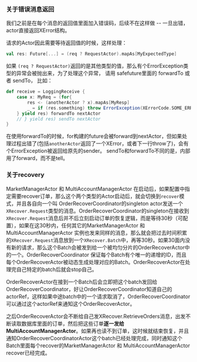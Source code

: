 


### 关于错误消息返回

我们之前是在每个消息的返回值里面加入错误码，后续不在这样做 -- 一旦出错，actor直接返回XError结构。

请求的Actor因此需要等待返回值的时候，这样处理：

```scala
val res: Future[...] = (req ? RequestActor).mapAs[MyExpectedType]

```


如果 `(req ? RequestActor)`返回的是其他类型的值，那么有个ErrorException类型的异常会被抛出来，为了处理这个异常，
请用 safefuture里面的 forwardTo 或者 sendTo， 比如：

```scala
def receive = LoggingReceive {
    case x: MyReq = (for{
        res <- (anotherActor ? x).mapAs[MyResp]
        _ = if (res.something) throw ErrorException(XErrorCode.SOME_ERROR, "msg")
    } yield res) forwardTo nextActor
    // } yield res) sendTo nextActor
}
```

在使用forwardTo的时候，for构建的future会被forward到nextActor，但如果处理过程出错了(包括`anotherActor`返回了一个XError，或者下一行throw了)，会有个ErrorException被返回给原先的sender。 sendTo和forwardTo不同的是，内部用了forward，而不是tell。



### 关于recovery

MarketManagerActor 和 MultiAccountManagerActor 在启动后，如果配置中指定需要recover订单，那么这个两个类型的Actor启动后，就会切换到`recover`模式，并且各自向一个叫 OrderRecoverCoordinator的singleton actor发送一个`XRecover.Request`类型的消息。OrderRecoverCoordinator的singleton在接收到`XRecover.Request`消息后并不后立刻启动订单的恢复逻辑，而是等待30秒（可配置），如果在这30秒内，任何其它的MarketManagerActor 和 MultiAccountManagerActor 实例也发来同样的消息，那么就会把过去时间积累的`XRecover.Request`消息放到一个`XRecover.Batch`中，再等30秒。如果30面内没有新的请求，那么这个Batch会被发到给一个被均匀分片的OrderRecoverActor中的一个。OrderRecoverCoordinator 保证每个Batch有个唯一的递增的ID，而且每个OrderRecoverActor被动态生成处理对应的Batch。OrderRecoverActor在处理完自己特定的batch后就会stop自己。

OrderRecoverActor在接到一个Batch后会立即把这个batch发回给OrderRecoverCoordinator，好让OrderRecoverCoordinator知道自己的actorRef，这样如果中途batch中的一个请求取消了，OrderRecoverCoordinator可以通过这个actorRef来通知这个OrderRecoverActor。

之后OrderRecoverActor会不断给自己发XRecover.RetrieveOrders消息，出发不断读取数据库里面的订单，然后把这些订单**逐一发给MultiAccountManagerActor**。如果再也读不到订单，这时候就结束恢复，并且通知OrderRecoverCoordinatorActor这个batch已经处理完成，同时通知这个Batch里面每个recover的MarketManagerActor 和 MultiAccountManagerActor recover已经完成。

